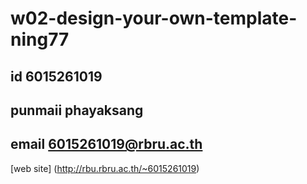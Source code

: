 # w02-design-your-own-template-ning77
## id 6015261019
## punmaii phayaksang
## email 6015261019@rbru.ac.th

[web site]
(http://rbu.rbru.ac.th/~6015261019)